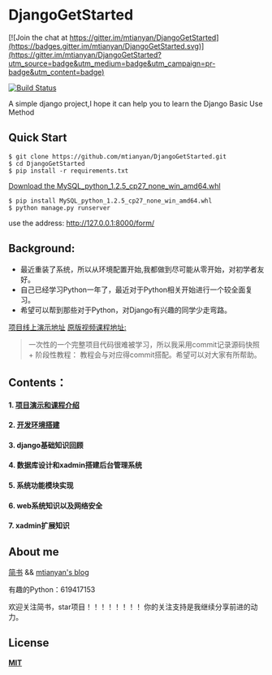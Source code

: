 # DjangoGetStarted

[![Join the chat at https://gitter.im/mtianyan/DjangoGetStarted](https://badges.gitter.im/mtianyan/DjangoGetStarted.svg)](https://gitter.im/mtianyan/DjangoGetStarted?utm_source=badge&utm_medium=badge&utm_campaign=pr-badge&utm_content=badge)

[![Build Status](https://travis-ci.org/mtianyan/hexoBlog-Github.svg?branch=master)](https://travis-ci.org/mtianyan/hexoBlog-Github)

A simple django project,I hope it can help you to learn the Django Basic Use Method

## Quick Start

```
$ git clone https://github.com/mtianyan/DjangoGetStarted.git
$ cd DjangoGetStarted
$ pip install -r requirements.txt
```

[Download the MySQL_python_1.2.5_cp27_none_win_amd64.whl](https://www.lfd.uci.edu/~gohlke/pythonlibs/#mysql-python)

```
$ pip install MySQL_python_1.2.5_cp27_none_win_amd64.whl
$ python manage.py runserver
```

use the address: http://127.0.0.1:8000/form/

## Background:

- 最近重装了系统，所以从环境配置开始,我都做到尽可能从零开始，对初学者友好。
- 自己已经学习Python一年了，最近对于Python相关开始进行一个较全面复习。
- 希望可以帮到那些对于Python，对Django有兴趣的同学少走弯路。

[项目线上演示地址](http://mxonline.mtianyan.cn)
[原版视频课程地址:](https://coding.imooc.com/learn/list/78.html)

>一次性的一个完整项目代码很难被学习，所以我采用commit记录源码快照 + 阶段性教程：
教程会与对应得commit搭配。希望可以对大家有所帮助。

## Contents：

#### 1. [项目演示和课程介绍](http://blog.mtianyan.cn/post/e4b77eed.html)
#### 2. [开发环境搭建](http://blog.mtianyan.cn/post/d2647be6.html)
#### 3. django基础知识回顾
#### 4. 数据库设计和xadmin搭建后台管理系统
#### 5. 系统功能模块实现
#### 6. web系统知识以及网络安全
#### 7. xadmin扩展知识

## About me
[简书](https://www.jianshu.com/u/db9a7a0daa1f) && [mtianyan's blog](http://blog.mtianyan.cn/)

有趣的Python：619417153

欢迎关注简书，star项目！！！！！！！！
你的关注支持是我继续分享前进的动力。

## License

**[MIT](https://opensource.org/licenses/MIT)**